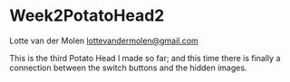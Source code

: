 # Week2PotatoHead2 
Lotte van der Molen <lottevandermolen@gmail.com>

This is the third Potato Head I made so far; and this time there is finally a connection between the switch buttons and the hidden images.
